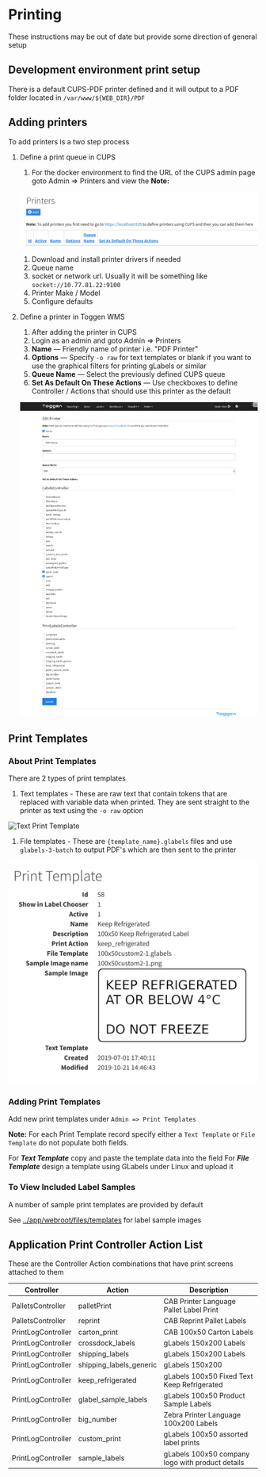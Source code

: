 # Printing

These instructions may be out of date but provide some direction of general setup

## Development environment print setup
There is a default CUPS-PDF printer defined and it will output to a PDF folder located in `/var/www/${WEB_DIR}/PDF`

## Adding printers
To add printers is a two step process
1. Define a print queue in CUPS
    1. For the docker environment to find the URL of the CUPS admin page goto Admin => Printers and view the **Note:**

    ![CUPS URL](images/cups_url.png)
    
    1. Download and install printer drivers if needed
    1. Queue name
    1. socket or network url. Usually it will be something like `socket://10.77.81.22:9100`
    1. Printer Make / Model
    1. Configure defaults
1. Define a printer in Toggen WMS
    1. After adding the printer in CUPS
    1. Login as an admin and goto Admin => Printers
    1. **Name** &mdash; Friendly name of printer i.e. "PDF Printer"
    1. **Options** &mdash; Specify `-o raw` for text templates or blank if you want to use the graphical filters for printing gLabels or similar
    1. **Queue Name** &mdash; Select the previously defined CUPS queue
    1. **Set As Default On These Actions** &mdash; Use checkboxes to define Controller / Actions that should use this printer as the default

    ![Edit printer][edit_printer]

## Print Templates

### About Print Templates

There are 2 types of print templates

1. Text templates - These are raw text that contain tokens that are replaced with variable data when printed. They are sent straight to the printer as text using the `-o raw` option

![Text Print Template](images/text_print_template.png)

1. File templates - These are `{template_name}.glabels` files and use `glabels-3-batch` to output PDF's which are then sent to the printer

![File Print Template](images/file_print_template.png)

### Adding Print Templates

Add new print templates under `Admin => Print Templates`

**Note:** For each Print Template record specify either a `Text Template` or `File Template` do not populate both fields.

For ***Text Template*** copy and paste the template data into the field
For ***File Template*** design a template using GLabels under Linux and upload it


### To View Included Label Samples
A number of sample print templates are provided by default

See [../app/webroot/files/templates](../app/webroot/files/templates) for label sample images

## Application Print Controller Action List

These are the Controller Action combinations that have print screens attached to them

| Controller | Action | Description |
|------------|--------|-------------|
| PalletsController | palletPrint | CAB Printer Language Pallet Label Print |
| PalletsController | reprint | CAB Reprint Pallet Labels |
| PrintLogController | carton_print | CAB 100x50 Carton Labels |
| PrintLogController | crossdock_labels | gLabels 150x200 Labels |
| PrintLogController | shipping_labels | gLabels 150x200 Labels |
| PrintLogController | shipping_labels_generic | gLabels 150x200 |
| PrintLogController | keep_refrigerated | gLabels 100x50 Fixed Text Keep Refrigerated |
| PrintLogController | glabel_sample_labels | gLabels 100x50 Product Sample Labels |
| PrintLogController | big_number | Zebra Printer Language 100x200 Labels |
| PrintLogController | custom_print | gLabels 100x50 assorted label prints |
| PrintLogController | sample_labels | gLabels 100x50 company logo with product details |



[edit_printer]: images/edit_printer.png